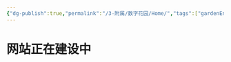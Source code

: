 ```yaml
---
{"dg-publish":true,"permalink":"/3-附属/数字花园/Home/","tags":["gardenEntry"],"noteIcon":"1","created":"2024-03-26","updated":"2024-06-06"}
---
```



# 网站正在建设中
